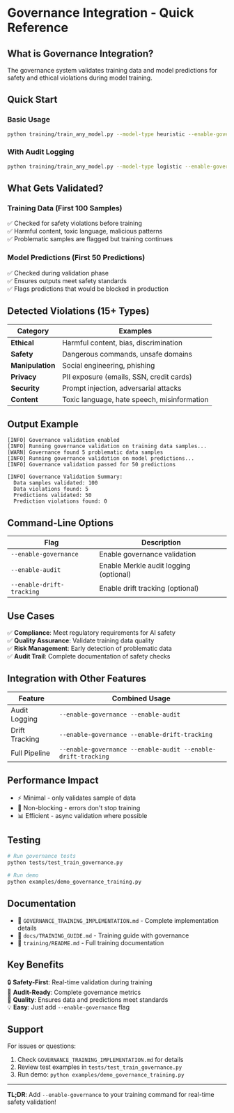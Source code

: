 # Governance Integration - Quick Reference

## What is Governance Integration?

The governance system validates training data and model predictions for safety and ethical violations during model training.

## Quick Start

### Basic Usage
```bash
python training/train_any_model.py --model-type heuristic --enable-governance
```

### With Audit Logging
```bash
python training/train_any_model.py --model-type logistic --enable-governance --enable-audit
```

## What Gets Validated?

### Training Data (First 100 Samples)
✅ Checked for safety violations before training  
✅ Harmful content, toxic language, malicious patterns  
✅ Problematic samples are flagged but training continues  

### Model Predictions (First 50 Predictions)
✅ Checked during validation phase  
✅ Ensures outputs meet safety standards  
✅ Flags predictions that would be blocked in production  

## Detected Violations (15+ Types)

| Category | Examples |
|----------|----------|
| **Ethical** | Harmful content, bias, discrimination |
| **Safety** | Dangerous commands, unsafe domains |
| **Manipulation** | Social engineering, phishing |
| **Privacy** | PII exposure (emails, SSN, credit cards) |
| **Security** | Prompt injection, adversarial attacks |
| **Content** | Toxic language, hate speech, misinformation |

## Output Example

```
[INFO] Governance validation enabled
[INFO] Running governance validation on training data samples...
[WARN] Governance found 5 problematic data samples
[INFO] Running governance validation on model predictions...
[INFO] Governance validation passed for 50 predictions

[INFO] Governance Validation Summary:
  Data samples validated: 100
  Data violations found: 5
  Predictions validated: 50
  Prediction violations found: 0
```

## Command-Line Options

| Flag | Description |
|------|-------------|
| `--enable-governance` | Enable governance validation |
| `--enable-audit` | Enable Merkle audit logging (optional) |
| `--enable-drift-tracking` | Enable drift tracking (optional) |

## Use Cases

✅ **Compliance**: Meet regulatory requirements for AI safety  
✅ **Quality Assurance**: Validate training data quality  
✅ **Risk Management**: Early detection of problematic data  
✅ **Audit Trail**: Complete documentation of safety checks  

## Integration with Other Features

| Feature | Combined Usage |
|---------|----------------|
| Audit Logging | `--enable-governance --enable-audit` |
| Drift Tracking | `--enable-governance --enable-drift-tracking` |
| Full Pipeline | `--enable-governance --enable-audit --enable-drift-tracking` |

## Performance Impact

- ⚡ Minimal - only validates sample of data
- 🔄 Non-blocking - errors don't stop training
- 📊 Efficient - async validation where possible

## Testing

```bash
# Run governance tests
python tests/test_train_governance.py

# Run demo
python examples/demo_governance_training.py
```

## Documentation

- 📖 `GOVERNANCE_TRAINING_IMPLEMENTATION.md` - Complete implementation details
- 📖 `docs/TRAINING_GUIDE.md` - Training guide with governance
- 📖 `training/README.md` - Full training documentation

## Key Benefits

🔒 **Safety-First**: Real-time validation during training  
📝 **Audit-Ready**: Complete governance metrics  
🎯 **Quality**: Ensures data and predictions meet standards  
💡 **Easy**: Just add `--enable-governance` flag  

## Support

For issues or questions:
1. Check `GOVERNANCE_TRAINING_IMPLEMENTATION.md` for details
2. Review test examples in `tests/test_train_governance.py`
3. Run demo: `python examples/demo_governance_training.py`

---

**TL;DR**: Add `--enable-governance` to your training command for real-time safety validation!
